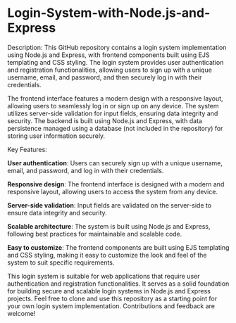 # Login-System-with-Node.js-and-Express

Description:
This GitHub repository contains a login system implementation using Node.js and Express, with frontend components built using EJS templating and CSS styling. The login system provides user authentication and registration functionalities, allowing users to sign up with a unique username, email, and password, and then securely log in with their credentials.

The frontend interface features a modern design with a responsive layout, allowing users to seamlessly log in or sign up on any device. The system utilizes server-side validation for input fields, ensuring data integrity and security. The backend is built using Node.js and Express, with data persistence managed using a database (not included in the repository) for storing user information securely.

Key Features:

**User authentication**: Users can securely sign up with a unique username, email, and password, and log in with their credentials.

**Responsive design**: The frontend interface is designed with a modern and responsive layout, allowing users to access the system from any device.

**Server-side validation**: Input fields are validated on the server-side to ensure data integrity and security.

**Scalable architecture**: The system is built using Node.js and Express, following best practices for maintainable and scalable code.

**Easy to customize**: The frontend components are built using EJS templating and CSS styling, making it easy to customize the look and feel of the system to suit specific requirements.

This login system is suitable for web applications that require user authentication and registration functionalities. It serves as a solid foundation for building secure and scalable login systems in Node.js and Express projects. Feel free to clone and use this repository as a starting point for your own login system implementation. Contributions and feedback are welcome!


